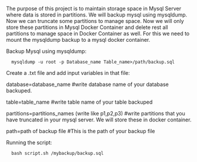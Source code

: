 The purpose of this project is to maintain storage space in Mysql Server where data is stored in partitions.
We will backup mysql using mysqldump. Now we can truncate some partitions to manage space. Now we will only store these partitions in Mysql Docker Container and delete rest all partitions to manage space in Docker Container as well.
For this we need to mount the mysqldump backup to a mysql docker container.



Backup Mysql using mysqldump:

      mysqldump -u root -p Database_name Table_name>/path/backup.sql

Create a .txt file and add input variables in that file:

database=database_name
#write database name of your database backuped.

table=table_name
#write table name of your table backuped

partitions=partitions_names (write like p1,p2,p3)
#write partitions that you have truncated in your mysql server. We will store these in docker container.

path=path of backup file
#This is the path of your backup file


Running the script:

      bash script.sh /mybackup/backup.sql
